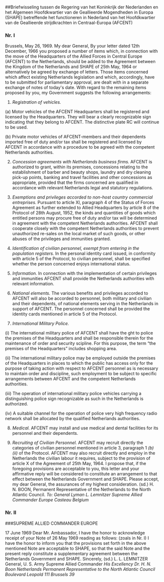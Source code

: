 <meta http-equiv='Content-Type' content='text/html; charset=utf-8' />

##Briefwisseling tussen de Regering van het Koninkrijk der Nederlanden en het Algemeen Hoofdkwartier van de Geallieerde Mogendheden in Europa (SHAPE) betreffende het functioneren in Nederland van het Hoofdkwartier van de Geallieerde strijdkrachten in Centraal-Europa (AFCENT)

### Nr.  I  

Brussels, May 26, 1969. My dear General, By your letter dated 12th December, 1966 you proposed a number of items which, in connection with the move of the Headquarters of the Allied Forces in Central Europe (AFCENT) to the Netherlands, should be added to the Agreement between the Kingdom of the Netherlands and SHAPE of 25th May, 1964 or alternatively be agreed by exchange of letters. Those items concerned which affect existing Netherlands legislation and which, accordingly, have to be submitted for parliamentary approval, are dealt with in a separate exchange of notes of today's date. With regard to the remaining items proposed by you, my Government suggests the following arrangements: 

1.  *Registration of vehicles.*  

(a) Motor vehicles of the AFCENT Headquarters shall be registered and licensed by the Headquarters. They will bear a clearly recognizable sign indicating that they belong to AFCENT. The distinctive plate RC will continue to be used.  

(b) Private motor vehicles of AFCENT-members and their dependents imported free of duty and/or tax shall be registered and licensed by AFCENT in accordance with a procedure to be agreed with the competent Netherlands authorities.    

2.  *Concession agreements with Netherlands business firms.*  AFCENT is authorized to grant, within its premises, concessions relating to the establishment of barber and beauty shops, laundry and dry cleaning pick-up points, banking and travel facilities and other concessions as appropriate, provided that the firms concerned are qualified in accordance with relevant Netherlands legal and statutory regulations.  

3.  *Exemptions and privileges accorded to non-host country commercial entreprises.*  Pursuant to article XI, paragraph 4 of the Status of Forces Agreement as further extended to Allied Headquarters by article 8 of the Protocol of 28th August, 1952, the kinds and quantities of goods which entitled persons may procure free of duty and/or tax will be determined in agreement with the competent Netherlands authorities. AFCENT shall cooperate closely with the competent Netherlands authorities to prevent unauthorized re-sales on the local market of such goods, or other abuses of the privileges and immunities granted.  

4.  *Identification of civilian personnel, exempt from entering in the population registers.*  In the personal identity card issued, in conformity with article 5 of the Protocol, to civilian personnel, shall be specified whether the person concerned enjoys international status.  

5.  *Information.*  In connection with the implementation of certain privileges and immunities AFCENT shall provide the Netherlands authorities with relevant information.  

6.  *National elements.*  The various benefits and privileges accorded to AFCENT will also be accorded to personnel, both military and civilian and their dependents, of national elements serving in the Netherlands in support of AFCENT. The personnel concerned shall be provided the identity cards mentioned in article 5 of the Protocol.  

7.  *International Military Police.*  

(i) The international military police of AFCENT shall have the ght to police the premises of the Headquarters and shall be responsible therein for the maintenance of order and security scipline. For this purpose, the term “the premises of the Headquarters” includes shopping area.  

(ii) The international military police may be employed outside the premises of the Headquarters in places to which the public has access only for the purpose of taking action with respect to AFCENT personnel as is necessary to maintain order and discipline, such employment to be subject to specific arrangements between AFCENT and the competent Netherlands authorities.  

(iii) The operation of international military police vehicles carrying a distinguishing police sign recognizable as such in the Netherlands is authorized.  

(iv) A suitable channel for the operation of police very high frequency radio network shall be allocated by the qualified Netherlands authorities.    

8.  *Medical.*  AFCENT may install and use medical and dental facilities for its personnel and their dependents.  

9.  *Recruiting of Civilian Personnel.*  AFCENT may recruit directly the categories of civilian personnel mentioned in article 3, paragraph 1 *(b) (ii)* of the Protocol.   AFCENT may also recruit directly and employ in the Netherlands the civilian labour it requires, subject to the provision of article X of the Agreement of 25th May, 1964. I propose that, if the foregoing provisions are acceptable to you, this letter and your affirmative reply will be considered to constitute an arrangement to that effect between the Netherlands Government and SHAPE. Please accept, my dear General, the assurances of my highest consideration. (sd.) H. N. BOON, Permanent Representative of the Netherlands to the North Atlantic Council.  *To: General Lyman L. Lemnitzer*   *Supreme Allied Commander Europe*   *Casteau*   *Belgium*    

### Nr.  II  

###SUPREME ALLIED COMMANDER EUROPE

17 June 1969 Dear Mr. Ambassador, I have the honor to acknowledge receipt of your Note of 26 May 1969 reading as follows:  (zoals in Nr. I)  I have the honor to inform you that the provisions set forth in the above mentioned Note are acceptable to SHAPE, so that the said Note and the present reply constitute a supplementary agreement between the Netherlands Government and SHAPE. Sincerely, (sd.) L. L. LEMNITZER General, U. S. Army Supreme Allied Commander  *His Excellency Dr. H. N. Boon*   *Netherlands Permanent Representative*   *to the North Atlantic Council*   *Boulevard Leopold 111*   *Brussels 39*    
